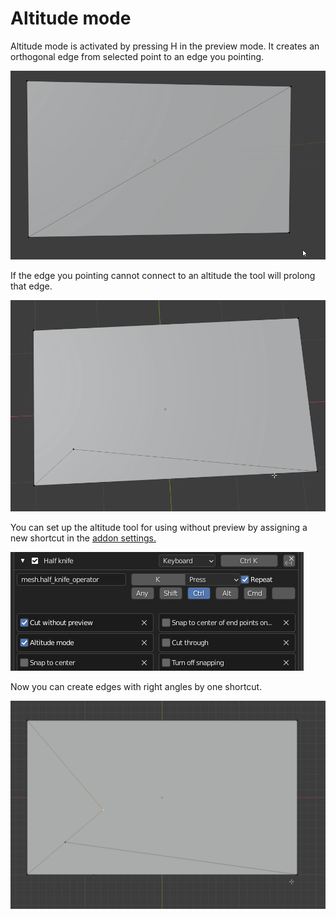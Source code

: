 # Altitude mode

 Altitude mode is activated by pressing H in the preview mode. It creates an orthogonal edge from selected point to an edge you pointing.

![](https://raw.githubusercontent.com/artempoletsky/half_knife_docs/master/img/altitude_1.gif)

If the edge you pointing cannot connect to an altitude the tool will prolong that edge.

![](https://raw.githubusercontent.com/artempoletsky/half_knife_docs/master/img/altitude_2.gif)

You can set up the altitude tool for using without preview by assigning a new shortcut in the [addon settings.](./keymaps.md)

![](https://raw.githubusercontent.com/artempoletsky/half_knife_docs/master/img/altitude_4.png)

Now you can create edges with right angles by one shortcut.

![](https://raw.githubusercontent.com/artempoletsky/half_knife_docs/master/img/altitude_3.gif)

